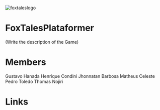 ![foxtaleslogo](https://user-images.githubusercontent.com/69597805/223564622-232e910d-8b95-45f9-8e4c-430757e8e8c0.png)



# FoxTalesPlataformer

(Write the description of the Game)

# Members

Gustavo Hanada
Henrique Condini
Jhonnatan Barbosa
Matheus Celeste
Pedro Toledo
Thomas Nojiri

# Links
